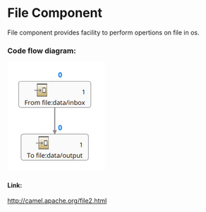 # File Component
File component provides facility to perform opertions on file in os.

### Code flow diagram:
![alt text](../images/file-copy.png)

#### Link:
http://camel.apache.org/file2.html
